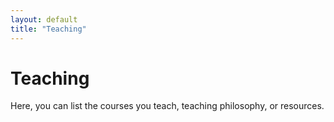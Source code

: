 ```yaml
---
layout: default
title: "Teaching"
---
```


# Teaching

Here, you can list the courses you teach, teaching philosophy, or resources.
